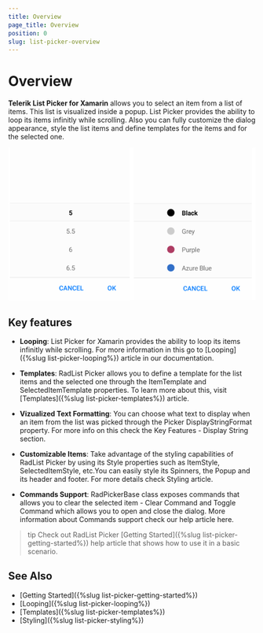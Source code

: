 ```yaml
---
title: Overview
page_title: Overview
position: 0
slug: list-picker-overview
---
```


# Overview

**Telerik List Picker for Xamarin** allows you to select an item from a list of items. This list is visualized inside a popup. List Picker provides the ability to loop its items infinitly while scrolling. Also you can fully customize the dialog appearance, style the list items and define templates for the items and for the selected one.  

![List Picker Overview](images/list_picker_overview.png)

## Key features

* **Looping**: List Picker for Xamarin provides the ability to loop its items infinitly while scrolling. For more information in this go to [Looping]({%slug list-picker-looping%}) article in our documentation.

* **Templates**: RadList Picker allows you to define a template for the list items and the selected one through the ItemTemplate and SelectedItemTemplate properties. To learn more about this, visit [Templates]({%slug list-picker-templates%}) article.

* **Vizualized Text Formatting**: You can choose what text to display when an item from the list was picked through the Picker DisplayStringFormat property. For more info on this check the Key Features - Display String section.

* **Customizable Items**:  Take advantage of the styling capabilities of RadList Picker by using its Style properties such as ItemStyle, SelectedItemStyle, etc.You can easily style its Spinners, the Popup and its header and footer. For more details check Styling article.

* **Commands Support**: RadPickerBase class exposes commands that allows you to clear the selected item - Clear Command and Toggle Command which allows you to open and close the dialog. More information about Commands support check our help article here.

>tip Check out RadList Picker [Getting Started]({%slug list-picker-getting-started%}) help article that shows how to use it in a basic scenario.

## See Also

- [Getting Started]({%slug list-picker-getting-started%})
- [Looping]({%slug list-picker-looping%})
- [Templates]({%slug list-picker-templates%})
- [Styling]({%slug list-picker-styling%})